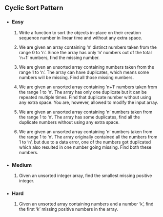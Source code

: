 ## Cyclic Sort Pattern

-  ### Easy
   1. Write a function to sort the objects in-place on their creation sequence number in linear time and without any extra space.
   
   1. We are given an array containing ‘n’ distinct numbers taken from the range 0 to ‘n’.
   Since the array has only ‘n’ numbers out of the total ‘n+1’ numbers, find the missing number.
   
   1. We are given an unsorted array containing numbers taken from the range 1 to ‘n’. The array can have duplicates, 
   which means some numbers will be missing. Find all those missing numbers.
   1. We are given an unsorted array containing ‘n+1’ numbers taken from the range 1 to ‘n’.
      The array has only one duplicate but it can be repeated multiple times.
      Find that duplicate number without using any extra space. You are, however, allowed to modify the input array.
   1. We are given an unsorted array containing ‘n’ numbers taken from the range 1 to ‘n’.
   The array has some duplicates, find all the duplicate numbers without using any extra space.
   1. We are given an unsorted array containing ‘n’ numbers taken from the range 1 to ‘n’. 
   The array originally contained all the numbers from 1 to ‘n’, but due to a data error, one of the numbers got duplicated which also resulted in one number going missing. 
   Find both these numbers.
   
- ### Medium
  1. Given an unsorted integer array, find the smallest missing positive integer.
 
- ### Hard
  1. Given an unsorted array containing numbers and a number ‘k’, find the first ‘k’ missing positive numbers in the array.
